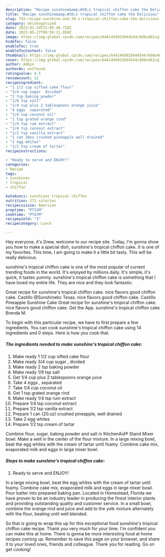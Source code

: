 ```yaml
---
description: "Recipe sunshine&amp;#39;s tropical chiffon cake the Delicious"
title: "Recipe sunshine&amp;#39;s tropical chiffon cake the Delicious"
slug: 743-recipe-sunshine-and-39-s-tropical-chiffon-cake-the-delicious
category: Uncategorized
date: 2023-01-24T21:05:46.718Z
date: 2023-05-27T09:59:11.850Z
image: https://img-global.cpcdn.com/recipes/6441445025644544/680x482cq70/sunshines-tropical-chiffon-cake-recipe-main-photo.jpg
hideToc: false
enableToc: true
enableTocContent: false
thumbnail: https://img-global.cpcdn.com/recipes/6441445025644544/680x482cq70/sunshines-tropical-chiffon-cake-recipe-main-photo.jpg
cover: https://img-global.cpcdn.com/recipes/6441445025644544/680x482cq70/sunshines-tropical-chiffon-cake-recipe-main-photo.jpg
author: Admin
authorAv: notfound
ratingvalue: 4.5
reviewcount: 12
recipeingredient:
- "1 1/2 cup sifted cake flour"
- "3/4 cup sugar  divided"
- "2 tsp baking powder"
- "1/8 tsp salt"
- "1/4 cup plus 2 tablespoons orange juice"
- "4 eggs  separated"
- "1/4 cup coconut oil"
- "1 tsp grated orange rind"
- "1/4 tsp rum extract"
- "1/4 tsp coconut extract"
- "1/2 tsp vanilla extract"
- "1 can 20oz crushed pineapple well drained"
- "2 egg whites"
- "1/2 tsp cream of tartar"
recipeinstructions:

- "Ready to serve and ENJOY!"
categories:
- Recipe
tags:
- sunshines
- tropical
- chiffon

katakunci: sunshines tropical chiffon 
nutrition: 171 calories
recipecuisine: American
preptime: "PT21M"
cooktime: "PT47M"
recipeyield: "3"
recipecategory: Lunch

---
```



Hey everyone, it's Drew, welcome to our recipe site. Today, I'm gonna show you how to make a special dish, sunshine&#39;s tropical chiffon cake. It is one of my favorites. This time, I am going to make it a little bit tasty. This will be really delicious.

sunshine&#39;s tropical chiffon cake is one of the most popular of current trending foods in the world. It's enjoyed by millions daily. It's simple, it's quick, it tastes yummy. sunshine&#39;s tropical chiffon cake is something that I have loved my entire life. They are nice and they look fantastic.

Great recipe for sunshine&#39;s tropical chiffon cake. nice flavors good chiffon cake. Castillo @Sunshinebc Texas. nice flavors good chiffon cake. Castillo Pineapple Sunshine Cake Great recipe for sunshine&#39;s tropical chiffon cake. nice flavors good chiffon cake. Get the App. sunshine&#39;s tropical chiffon cake Brenda M.


To begin with this particular recipe, we have to first prepare a few ingredients. You can cook sunshine&#39;s tropical chiffon cake using 14 ingredients and 0 steps. Here is how you cook that.

<!--inarticleads1-->

##### The ingredients needed to make sunshine&#39;s tropical chiffon cake:

1. Make ready 1 1/2 cup sifted cake flour
1. Make ready 3/4 cup sugar , divided
1. Make ready 2 tsp baking powder
1. Make ready 1/8 tsp salt
1. Get 1/4 cup plus 2 tablespoons orange juice
1. Take 4 eggs , separated
1. Take 1/4 cup coconut oil
1. Get 1 tsp grated orange rind
1. Make ready 1/4 tsp rum extract
1. Prepare 1/4 tsp coconut extract
1. Prepare 1/2 tsp vanilla extract
1. Prepare 1 can (20.oz) crushed pineapple, well drained
1. Take 2 egg whites
1. Prepare 1/2 tsp cream of tartar


Combine flour, sugar, baking powder and salt in KitchenAid® Stand Mixer bowl. Make a well in the center of the flour mixture. In a large mixing bowl, beat the egg whites with the cream of tartar until foamy. Combine cake mix, evaporated milk and eggs in large mixer bowl. 

<!--inarticleads2-->

##### Steps to make sunshine&#39;s tropical chiffon cake:


1. Ready to serve and ENJOY!

In a large mixing bowl, beat the egg whites with the cream of tartar until foamy. Combine cake mix, evaporated milk and eggs in large mixer bowl. Pour batter into prepared baking pan. Located in Homestead, Florida we have proven to be an industry leader in producing the finest interior plants and providing outstanding quality and customer service. In a small bowl, combine the orange rind and juice and add to the yolk mixture alternately with the flour, beating until well blended. 

So that is going to wrap this up for this exceptional food sunshine&#39;s tropical chiffon cake recipe. Thank you very much for your time. I'm confident you can make this at home. There is gonna be more interesting food at home recipes coming up. Remember to save this page on your browser, and share it to your loved ones, friends and colleague. Thank you for reading. Go on get cooking!
